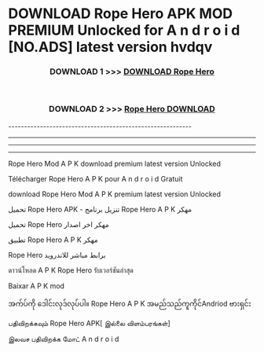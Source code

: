 # DOWNLOAD Rope Hero APK MOD PREMIUM Unlocked for A n d r o i d [NO.ADS] latest version hvdqv 



<div align="center">

<h3>DOWNLOAD 1 >>> <a href="https://getmod2.web.app/?judul=Rope Hero">DOWNLOAD Rope Hero</a></h3><br>

<h3>DOWNLOAD 2 >>> <a href="https://getmod2.web.app/?judul=Rope Hero">Rope Hero DOWNLOAD </a></h3>

</div>
----------------------------------------------------------

----------------------------------------------------------

----------------------------------------------------------

----------------------------------------------------------

Rope Hero Mod A P K download premium latest version Unlocked

Télécharger Rope Hero A P K pour A n d r o i d Gratuit

download Rope Hero Mod A P K premium latest version Unlocked

تحميل Rope Hero APK - تنزيل برنامج Rope Hero A P K مهكر

تحميل Rope Hero مهكر اخر اصدار

تطبيق Rope Hero A P K مهكر

Rope Hero برابط مباشر للاندرويد

ดาวน์โหลด A P K Rope Hero รับเวอร์ชันล่าสุด

Baixar A P K mod

အက်ပ်ကို ဒေါင်းလုဒ်လုပ်ပါ။ Rope Hero A P K အမည်သည်ကူကိုင်Andriod ဗားရှင်း

பதிவிறக்கவும் Rope Hero APK[ இல்லை விளம்பரங்கள்] 
 
இலவச பதிவிறக்க மோட் A n d r o i d



